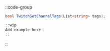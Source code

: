 ::code-group
  ```csharp [Method]
  bool TwitchSetChannelTags(List<string> tags);
  ```
  ```csharp [Example]
  ::wip
  Add example here
  ::
  ```
::